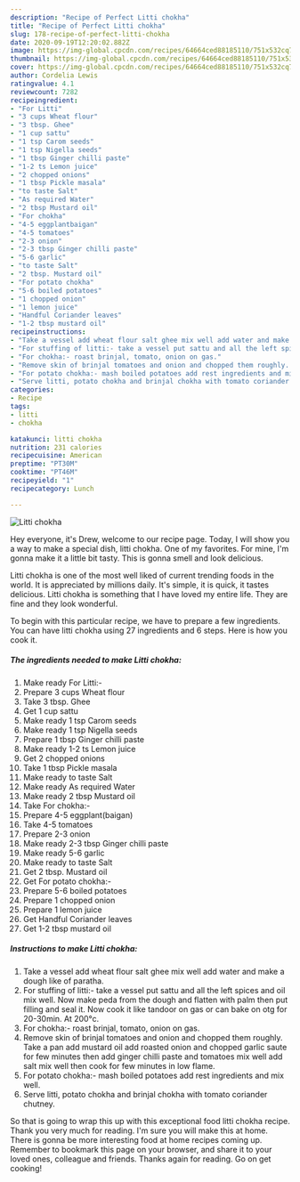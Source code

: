 ```yaml
---
description: "Recipe of Perfect Litti chokha"
title: "Recipe of Perfect Litti chokha"
slug: 178-recipe-of-perfect-litti-chokha
date: 2020-09-19T12:20:02.882Z
image: https://img-global.cpcdn.com/recipes/64664ced88185110/751x532cq70/litti-chokha-recipe-main-photo.jpg
thumbnail: https://img-global.cpcdn.com/recipes/64664ced88185110/751x532cq70/litti-chokha-recipe-main-photo.jpg
cover: https://img-global.cpcdn.com/recipes/64664ced88185110/751x532cq70/litti-chokha-recipe-main-photo.jpg
author: Cordelia Lewis
ratingvalue: 4.1
reviewcount: 7282
recipeingredient:
- "For Litti"
- "3 cups Wheat flour"
- "3 tbsp. Ghee"
- "1 cup sattu"
- "1 tsp Carom seeds"
- "1 tsp Nigella seeds"
- "1 tbsp Ginger chilli paste"
- "1-2 ts Lemon juice"
- "2 chopped onions"
- "1 tbsp Pickle masala"
- "to taste Salt"
- "As required Water"
- "2 tbsp Mustard oil"
- "For chokha"
- "4-5 eggplantbaigan"
- "4-5 tomatoes"
- "2-3 onion"
- "2-3 tbsp Ginger chilli paste"
- "5-6 garlic"
- "to taste Salt"
- "2 tbsp. Mustard oil"
- "For potato chokha"
- "5-6 boiled potatoes"
- "1 chopped onion"
- "1 lemon juice"
- "Handful Coriander leaves"
- "1-2 tbsp mustard oil"
recipeinstructions:
- "Take a vessel add wheat flour salt ghee mix well add water and make a dough like of paratha."
- "For stuffing of litti:- take a vessel put sattu and all the left spices and oil mix well. Now make peda from the dough and flatten with palm then put filling and seal it. Now cook it like tandoor on gas or can bake on otg for 20-30min. At 200°c."
- "For chokha:- roast brinjal, tomato, onion on gas."
- "Remove skin of brinjal tomatoes and onion and chopped them roughly. Take a pan add mustard oil add roasted onion and chopped garlic saute for few minutes then add ginger chilli paste and tomatoes mix well add salt mix well then cook for few minutes in low flame."
- "For potato chokha:- mash boiled potatoes add rest ingredients and mix well."
- "Serve litti, potato chokha and brinjal chokha with tomato coriander chutney."
categories:
- Recipe
tags:
- litti
- chokha

katakunci: litti chokha 
nutrition: 231 calories
recipecuisine: American
preptime: "PT30M"
cooktime: "PT46M"
recipeyield: "1"
recipecategory: Lunch

---
```



![Litti chokha](https://img-global.cpcdn.com/recipes/64664ced88185110/751x532cq70/litti-chokha-recipe-main-photo.jpg)

Hey everyone, it's Drew, welcome to our recipe page. Today, I will show you a way to make a special dish, litti chokha. One of my favorites. For mine, I'm gonna make it a little bit tasty. This is gonna smell and look delicious.



Litti chokha is one of the most well liked of current trending foods in the world. It is appreciated by millions daily. It's simple, it is quick, it tastes delicious. Litti chokha is something that I have loved my entire life. They are fine and they look wonderful.


To begin with this particular recipe, we have to prepare a few ingredients. You can have litti chokha using 27 ingredients and 6 steps. Here is how you cook it.

<!--inarticleads1-->

##### The ingredients needed to make Litti chokha:

1. Make ready For Litti:-
1. Prepare 3 cups Wheat flour
1. Take 3 tbsp. Ghee
1. Get 1 cup sattu
1. Make ready 1 tsp Carom seeds
1. Make ready 1 tsp Nigella seeds
1. Prepare 1 tbsp Ginger chilli paste
1. Make ready 1-2 ts Lemon juice
1. Get 2 chopped onions
1. Take 1 tbsp Pickle masala
1. Make ready to taste Salt
1. Make ready As required Water
1. Make ready 2 tbsp Mustard oil
1. Take For chokha:-
1. Prepare 4-5 eggplant(baigan)
1. Take 4-5 tomatoes
1. Prepare 2-3 onion
1. Make ready 2-3 tbsp Ginger chilli paste
1. Make ready 5-6 garlic
1. Make ready to taste Salt
1. Get 2 tbsp. Mustard oil
1. Get For potato chokha:-
1. Prepare 5-6 boiled potatoes
1. Prepare 1 chopped onion
1. Prepare 1 lemon juice
1. Get Handful Coriander leaves
1. Get 1-2 tbsp mustard oil




<!--inarticleads2-->

##### Instructions to make Litti chokha:

1. Take a vessel add wheat flour salt ghee mix well add water and make a dough like of paratha.
1. For stuffing of litti:- take a vessel put sattu and all the left spices and oil mix well. Now make peda from the dough and flatten with palm then put filling and seal it. Now cook it like tandoor on gas or can bake on otg for 20-30min. At 200°c.
1. For chokha:- roast brinjal, tomato, onion on gas.
1. Remove skin of brinjal tomatoes and onion and chopped them roughly. Take a pan add mustard oil add roasted onion and chopped garlic saute for few minutes then add ginger chilli paste and tomatoes mix well add salt mix well then cook for few minutes in low flame.
1. For potato chokha:- mash boiled potatoes add rest ingredients and mix well.
1. Serve litti, potato chokha and brinjal chokha with tomato coriander chutney.




So that is going to wrap this up with this exceptional food litti chokha recipe. Thank you very much for reading. I'm sure you will make this at home. There is gonna be more interesting food at home recipes coming up. Remember to bookmark this page on your browser, and share it to your loved ones, colleague and friends. Thanks again for reading. Go on get cooking!
